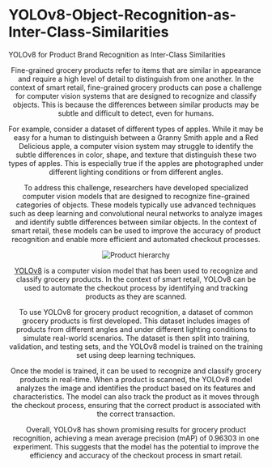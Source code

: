 # YOLOv8-Object-Recognition-as-Inter-Class-Similarities
YOLOv8 for Product Brand Recognition as Inter-Class Similarities
<div align="center">

Fine-grained grocery products refer to items that are similar in appearance and require a high level of detail to distinguish from one another. In the context of smart retail, fine-grained grocery products can pose a challenge for computer vision systems that are designed to recognize and classify objects. This is because the differences between similar products may be subtle and difficult to detect, even for humans. 

For example, consider a dataset of different types of apples. While it may be easy for a human to distinguish between a Granny Smith apple and a Red Delicious apple, a computer vision system may struggle to identify the subtle differences in color, shape, and texture that distinguish these two types of apples. This is especially true if the apples are photographed under different lighting conditions or from different angles. 

To address this challenge, researchers have developed specialized computer vision models that are designed to recognize fine-grained categories of objects. These models typically use advanced techniques such as deep learning and convolutional neural networks to analyze images and identify subtle differences between similar objects. In the context of smart retail, these models can be used to improve the accuracy of product recognition and enable more efficient and automated checkout processes.

![Product hierarchy](docs/hierarchy.png)
  
[YOLOv8](https://github.com/ultralytics/ultralytics) is a computer vision model that has been used to recognize and classify grocery products. In the context of smart retail, YOLOv8 can be used to automate the checkout process by identifying and tracking products as they are scanned. 

To use YOLOv8 for grocery product recognition, a dataset of common grocery products is first developed. This dataset includes images of products from different angles and under different lighting conditions to simulate real-world scenarios. The dataset is then split into training, validation, and testing sets, and the YOLOv8 model is trained on the training set using deep learning techniques. 

Once the model is trained, it can be used to recognize and classify grocery products in real-time. When a product is scanned, the YOLOv8 model analyzes the image and identifies the product based on its features and characteristics. The model can also track the product as it moves through the checkout process, ensuring that the correct product is associated with the correct transaction. 

Overall, YOLOv8 has shown promising results for grocery product recognition, achieving a mean average precision (mAP) of 0.96303 in one experiment. This suggests that the model has the potential to improve the efficiency and accuracy of the checkout process in smart retail.

